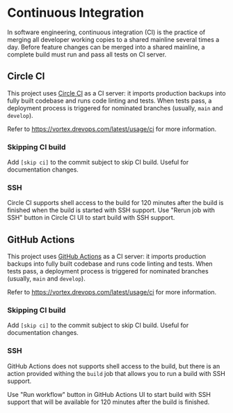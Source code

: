 # Continuous Integration

In software engineering, continuous integration (CI) is the practice of merging
all developer working copies to a shared mainline several times a day.
Before feature changes can be merged into a shared mainline, a complete build
must run and pass all tests on CI server.

[//]: # (#;< CI_PROVIDER_CIRCLECI)

## Circle CI

This project uses [Circle CI](https://circleci.com/) as a CI server: it imports
production backups into fully built codebase and runs code linting and tests.
When tests pass, a deployment process is triggered for nominated branches
(usually, `main` and `develop`).

Refer to https://vortex.drevops.com/latest/usage/ci for more information.

### Skipping CI build

Add `[skip ci]` to the commit subject to skip CI build. Useful for documentation
changes.

### SSH

Circle CI supports shell access to the build for 120 minutes after the build is
finished when the build is started with SSH support. Use "Rerun job with SSH"
button in Circle CI UI to start build with SSH support.

[//]: # (#;> CI_PROVIDER_CIRCLECI)

[//]: # (#;< CI_PROVIDER_GHA)

## GitHub Actions

This project uses [GitHub Actions](https://github.com/features/actions) as a
CI server: it imports production backups into fully built codebase and runs
code linting and tests. When tests pass, a deployment process is triggered for
nominated branches (usually, `main` and `develop`).

Refer to https://vortex.drevops.com/latest/usage/ci for more information.

### Skipping CI build

Add `[skip ci]` to the commit subject to skip CI build. Useful for documentation
changes.

### SSH

GitHub Actions does not supports shell access to the build, but there is an
action provided withing the `build` job that allows you to run a build with SSH
support.

Use "Run workflow" button in GitHub Actions UI to start build with SSH support
that will be available for 120 minutes after the build is finished.

[//]: # (#;> CI_PROVIDER_GHA)
